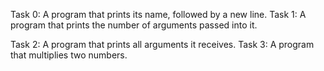 Task 0: A program that prints its name, followed by a new line.
Task 1: A program that prints the number of arguments passed into it.

Task 2: A program that prints all arguments it receives.
Task 3: A program that multiplies two numbers.

